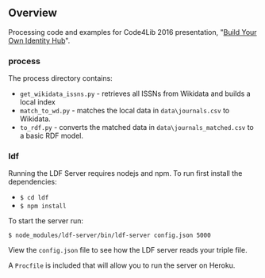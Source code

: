 
## Overview

Processing code and examples for Code4Lib 2016 presentation, "[Build Your Own Identity Hub](http://2016.code4lib.org/Build-your-own-identity-hub)".


### process

The process directory contains:

* `get_wikidata_issns.py` - retrieves all ISSNs from Wikidata and builds a local index
* `match_to_wd.py` - matches the local data in `data\journals.csv` to Wikidata.
* `to_rdf.py` - converts the matched data in `data\journals_matched.csv` to a basic RDF model.

### ldf

Running the LDF Server requires nodejs and npm. To run first install the dependencies:

* `$ cd ldf`
* `$ npm install`

To start the server run:

`$ node_modules/ldf-server/bin/ldf-server config.json 5000`

View the `config.json` file to see how the LDF server reads your triple file.

A `Procfile` is included that will allow you to run the server on Heroku.

